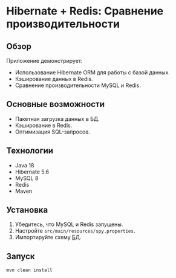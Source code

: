 # Hibernate + Redis: Сравнение производительности

## Обзор

Приложение демонстрирует:

*   Использование Hibernate ORM для работы с базой данных.
*   Кэширование данных в Redis.
*   Сравнение производительности MySQL и Redis.

## Основные возможности

*   Пакетная загрузка данных в БД.
*   Кэширование в Redis.
*   Оптимизация SQL-запросов.

## Технологии

*   Java 18
*   Hibernate 5.6
*   MySQL 8
*   Redis
*   Maven

## Установка

1.  Убедитесь, что MySQL и Redis запущены.
2.  Настройте `src/main/resources/spy.properties`.
3.  Импортируйте схему [БД](https://javarush.com/downloads/ide/javarush/dump-hibernate-final.sql).

## Запуск

```bash
mvn clean install